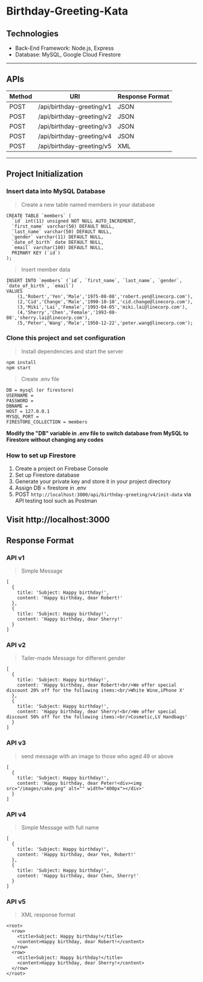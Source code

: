 # Birthday-Greeting-Kata

## Technologies
* Back-End Framework: Node.js, Express
* Database: MySQL, Google Cloud Firestore

---
## APIs
Method | URI  |  Response Format
------|-----|-----
POST | /api/birthday-greeting/v1  | JSON
POST | /api/birthday-greeting/v2  | JSON
POST | /api/birthday-greeting/v3  | JSON
POST | /api/birthday-greeting/v4  | JSON
POST | /api/birthday-greeting/v5  | XML

---
## Project Initialization 

### Insert data into MySQL Database
> Create a new table named members in your database
```
CREATE TABLE `members` (
  `id` int(11) unsigned NOT NULL AUTO_INCREMENT,
  `first_name` varchar(50) DEFAULT NULL,
  `last_name` varchar(50) DEFAULT NULL,
  `gender` varchar(11) DEFAULT NULL,
  `date_of_birth` date DEFAULT NULL,
  `email` varchar(100) DEFAULT NULL,
  PRIMARY KEY (`id`)
);
```
>Insert member data
```
INSERT INTO `members` (`id`, `first_name`, `last_name`, `gender`, `date_of_birth`, `email`)
VALUES
	(1,'Robert','Yen','Male','1975-08-08','robert.yen@linecorp.com'),
	(2,'Cid','Change','Male','1990-10-10','cid.change@linecorp.com'),
	(3,'Miki','Lai','Female','1993-04-05','miki.lai@linecorp.com'),
	(4,'Sherry','Chen','Female','1993-08-08','sherry.lai@linecorp.com'),
	(5,'Peter','Wang','Male','1950-12-22','peter.wang@linecorp.com');
```

### Clone this project and set configuration
> Install dependencies and start the server

```
npm install
npm start
```
> Create .env file
```
DB = mysql (or firestore)
USERNAME = 
PASSWORD = 
DBNAME = 
HOST = 127.0.0.1
MYSQL_PORT = 
FIRESTORE_COLLECTION = members
```
<b> Modify the "DB" variable in .env file to switch database from MySQL to Firestore without changing any codes</b>

### How to set up Firestore
1. Create a project on Firebase Console
2. Set up Firestore database
3. Generate your private key and store it in your project directory
4. Assign DB = firestore in .env
5. POST `http://localhost:3000/api/birthday-greeting/v4/init-data` via API testing tool such as Postman

## Visit http://localhost:3000

## Response Format

### API v1
> Simple Message
```
[
  {
    title: 'Subject: Happy birthday!',
    content: 'Happy birthday, dear Robert!'
  },
  {
    title: 'Subject: Happy birthday!',
    content: 'Happy birthday, dear Sherry!'
  }
]
```

### API v2
> Tailer-made Message for different gender
```
[
  {
    title: 'Subject: Happy birthday!',
    content: 'Happy birthday, dear Robert!<br/>We offer special discount 20% off for the following items:<br/>White Wine,iPhone X'
  },
  {
    title: 'Subject: Happy birthday!',
    content: 'Happy birthday, dear Sherry!<br/>We offer special discount 50% off for the following items:<br/>Cosmetic,LV Handbags'
  }
]
```

### API v3
> send message with an image to those who aged 49 or above
```
[
  {
    title: 'Subject: Happy birthday!',
    content: 'Happy birthday, dear Peter!<div><img src="/images/cake.png" alt="" width="400px"></div>'
  }
]
```

### API v4
> Simple Message with full name
```
[
  {
    title: 'Subject: Happy birthday!',
    content: 'Happy birthday, dear Yen, Robert!'
  },
  {
    title: 'Subject: Happy birthday!',
    content: 'Happy birthday, dear Chen, Sherry!'
  }
]
```
### API v5
> XML response format
```
<root>
  <row>
    <title>Subject: Happy birthday!</title>
    <content>Happy birthday, dear Robert!</content>
  </row>
  <row>
    <title>Subject: Happy birthday!</title>
    <content>Happy birthday, dear Sherry!</content>
  </row>
</root>
```
